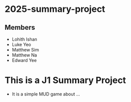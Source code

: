 # 2025-summary-project

## Members

- Lohith Ishan
- Luke Yeo
- Matthew Sim
- Matthew Na
- Edward Yee

# This is a J1 Summary Project
- It is a simple MUD game about ...
